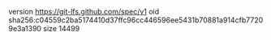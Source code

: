 version https://git-lfs.github.com/spec/v1
oid sha256:c04559c2ba5174410d37ffc96cc446596ee5431b70881a914cfb77209e3a1390
size 14499
